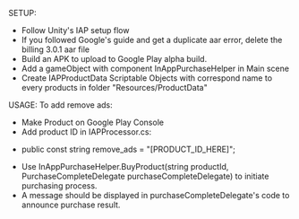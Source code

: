 SETUP:
- Follow Unity's IAP setup flow
- If you followed Google's guide and get a duplicate aar error, delete the billing 3.0.1 aar file
- Build an APK to upload to Google Play alpha build.
- Add a gameObject with component InAppPurchaseHelper in Main scene
- Create IAPProductData Scriptable Objects with correspond name to every products in folder "Resources/ProductData"

USAGE:
To add remove ads:
- Make Product on Google Play Console
- Add product ID in IAPProcessor.cs:
 + public const string remove_ads = "[PRODUCT_ID_HERE]";
- Use InAppPurchaseHelper.BuyProduct(string productId, PurchaseCompleteDelegate purchaseCompleteDelegate) to initiate purchasing process.
- A message should be displayed in purchaseCompleteDelegate's code to announce purchase result.
